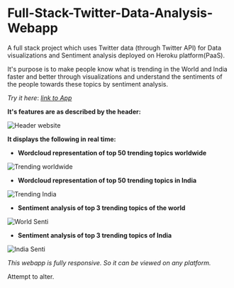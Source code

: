 # Full-Stack-Twitter-Data-Analysis-Webapp
A full stack project which uses Twitter data (through Twitter API) for Data visualizations and Sentiment analysis deployed on Heroku platform(PaaS).

It's purpose is to make people know what is trending in the World and India faster and better through visualizations and understand the sentiments of the people towards these topics by sentiment analysis.


*Try it here*: [*link to App*](https://twitter-dashboard.herokuapp.com/)

**It's features are as described by the header:**

![Header website](https://user-images.githubusercontent.com/45977202/82545845-db8a3180-9b74-11ea-9c73-e944ae91c3dd.png)

**It displays the following in real time:**

* **Wordcloud representation of top 50 trending topics worldwide**

![Trending worldwide](https://user-images.githubusercontent.com/45977202/82548688-505f6a80-9b79-11ea-8014-958eccd27afb.png)

* **Wordcloud representation of top 50 trending topics in India**

![Trending India](https://user-images.githubusercontent.com/45977202/82548715-5d7c5980-9b79-11ea-8e52-76dfc2e64022.png)

* **Sentiment analysis of top 3 trending topics of the world**

![World Senti](https://user-images.githubusercontent.com/45977202/82548779-7be25500-9b79-11ea-8ba8-c4d2c200924d.png)

* **Sentiment analysis of top 3 trending topics of India**

![India Senti](https://user-images.githubusercontent.com/45977202/82548790-7f75dc00-9b79-11ea-9d70-418f6c803025.png)

*This webapp is fully responsive. So it can be viewed on any platform.*











Attempt to alter.